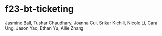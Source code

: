 # f23-bt-ticketing

Jasmine Ball, Tushar Chaudhary, Joanna Cui, Srikar Kichili,  Nicole Li, Cara Ung, Jason Yao, Ethan Yu, Allie Zhang
